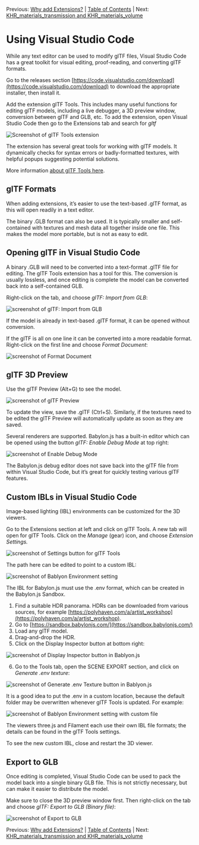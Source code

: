 Previous: [Why add Extensions?](AddingMaterialExtensions_001_WhyAddExtensions.md) | [Table of Contents](README.md) | Next: [KHR_materials_transmission and KHR_materials_volume](AddingMaterialExtensions_003_TransmissionAndVolume.md)

# Using Visual Studio Code

While any text editor can be used to modify glTF files, Visual Studio Code has a great toolkit for visual editing, proof-reading, and converting glTF formats. 

Go to the releases section [https://code.visualstudio.com/download](https://code.visualstudio.com/download) to download the appropriate installer, then install it.

Add the extension glTF Tools. This includes many useful functions for editing glTF models, including a live debugger, a 3D preview window, conversion between glTF and GLB, etc. To add the extension, open Visual Studio Code then go to the Extensions tab and search for _gltf_

![Screenshot of glTF Tools extension](images/image5.png "Screenshot of glTF Tools extension")


The extension has several great tools for working with glTF models. It dynamically checks for syntax errors or badly-formatted textures, with helpful popups suggesting potential solutions.

More information [about glTF Tools here](https://github.com/AnalyticalGraphicsInc/gltf-vscode).

## glTF Formats 

When adding extensions, it’s easier to use the text-based .glTF format, as this will open readily in a text editor. 

The binary .GLB format can also be used. It is typically smaller and self-contained with textures and mesh data all together inside one file. This makes the model more portable, but is not as easy to edit.


## Opening glTF in Visual Studio Code

A binary .GLB will need to be converted into a text-format .glTF file for editing. The glTF Tools extension has a tool for this. The conversion is usually lossless, and once editing is complete the model can be converted back into a self-contained GLB. 

Right-click on the tab, and choose _glTF: Import from GLB_:

![screenshot of glTF: Import from GLB](images/image6.png "screenshot of glTF: Import from GLB")

If the model is already in text-based .glTF format, it can be opened without conversion. 

If the glTF is all on one line it can be converted into a more readable format. Right-click on the first line and choose _Format Document_:

![screenshot of Format Document](images/image7.png "screenshot of Format Document")

## glTF 3D Preview

Use the glTF Preview (Alt+G) to see the model. 

![screenshot of glTF Preview](images/image8.png "screenshot of glTF Preview")

To update the view, save the .glTF (Ctrl+S). Similarly, if the textures need to be edited the glTF Preview will automatically update as soon as they are saved.

Several renderers are supported. Babylon.js has a built-in editor which can be opened using the button _glTF: Enable Debug Mode_ at top right:

![screenshot of Enable Debug Mode](images/image9.png "screenshot of Enable Debug Mode")

The Babylon.js debug editor does not save back into the glTF file from within Visual Studio Code, but it’s great for quickly testing various glTF features.

## Custom IBLs in Visual Studio Code

Image-based lighting (IBL) environments can be customized for the 3D viewers.  

Go to the Extensions section at left and click on glTF Tools. A new tab will open for glTF Tools. Click on the _Manage_ (gear) icon, and choose _Extension Settings._

![screenshot of Settings button for glTF Tools](images/image10.png "screenshot of Settings button for glTF Tools")

The path here can be edited to point to a custom IBL:

![screenshot of Bablyon Environment setting](images/image11.png "screenshot of Bablyon Environment setting")

The IBL for Babylon.js must use the .env format, which can be created in the Babylon.js Sandbox. 

1. Find a suitable HDR panorama. HDRs can be downloaded from various sources, for example [https://polyhaven.com/a/artist_workshop](https://polyhaven.com/a/artist_workshop).
2. Go to [https://sandbox.babylonjs.com/](https://sandbox.babylonjs.com/)
3. Load any glTF model.
4. Drag-and-drop the HDR. 
5. Click on the Display Inspector button at bottom right:

![screenshot of Display Inspector button in Bablyon.js](images/image12.png "screenshot of Display Inspector button in Bablyon.js")

6. Go to the Tools tab, open the SCENE EXPORT section, and click on _Generate .env texture_:

![screenshot of Generate .env Texture button in Bablyon.js](images/image13.png "screenshot of Generate .env Texture button in Bablyon.js")

It is a good idea to put the .env in a custom location, because the default folder may be overwritten whenever glTF Tools is updated. For example:

![screenshot of Bablyon Environment setting with custom file](images/image14.png "screenshot of Bablyon Environment setting with custom file")

The viewers three.js and Filament each use their own IBL file formats; the details can be found in the glTF Tools settings.

To see the new custom IBL, close and restart the 3D viewer.

## Export to GLB

Once editing is completed, Visual Studio Code can be used to pack the model back into a single binary GLB file. This is not strictly necessary, but can make it easier to distribute the model.

Make sure to close the 3D preview window first. Then right-click on the tab and choose _glTF: Export to GLB (Binary file)_:

![screenshot of Export to GLB](images/image35.png "screenshot of Export to GLB")



Previous: [Why add Extensions?](AddingMaterialExtensions_001_WhyAddExtensions.md) | [Table of Contents](README.md) | Next: [KHR_materials_transmission and KHR_materials_volume](AddingMaterialExtensions_003_TransmissionAndVolume.md)